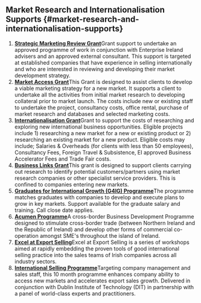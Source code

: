## Market Research and Internationalisation Supports {#market-research-and-internationalisation-supports}

1.  [**Strategic Marketing Review Grant**](http://www.enterprise-ireland.com/EI_Corporate/en/funding-supports/Company/Esetablish-SME-Funding/Strategic-Marketing-Review.html)Grant support to undertake an approved programme of work in conjunction with Enterprise Ireland advisers and an approved external consultant. This support is targeted at established companies that have experience in selling internationally and who are interested in reviewing and developing their market development strategy.
2.  [**Market Access Grant**](http://www.enterprise-ireland.com/EI_Corporate/en/funding-supports/Company/Esetablish-SME-Funding/Market-Access-Grant.html)This Grant is designed to assist clients to develop a viable marketing strategy for a new market. It supports a client to undertake all the activities from initial market research to developing collateral prior to market launch. The costs include new or existing staff to undertake the project, consultancy costs, office rental, purchase of market research and databases and selected marketing costs.
3.  [**Internationalisation Grant**](http://www.enterprise-ireland.com/en/funding-supports/Company/Esetablish-SME-Funding/Internationalisation-Grant-.html)Grant to support the costs of researching and exploring new international business opportunities. Eligible projects include 1) researching a new market for a new or existing product or 2) researching an existing market for a new product. Eligible costs may include; Salaries & Overheads (for clients with less than 50 employees), Consultancy Fees, Foreign Travel & Subsistence, EI approved Business Accelerator Fees and Trade Fair costs.
4.  [**Business Links Grant**](http://www.enterprise-ireland.com/en/funding-supports/Company/Esetablish-SME-Funding/Business-Links-Grant.shortcut.html)This grant is designed to support clients carrying out research to identify potential customers/partners using market research companies or other specialist service providers. This is confined to companies entering new markets.
5.  [**Graduates for International Growth (G4IG) Programme**](http://www.enterprise-ireland.com/en/funding-supports/Company/Esetablish-SME-Funding/Graduates-4-International-Growth-G4IG-.html)The programme matches graduates with companies to develop and execute plans to grow in key markets. Support available for the graduate salary and training. Call close date applies.
6.  [**Acumen Programme**](http://www.enterprise-ireland.com/en/funding-supports/Company/Esetablish-SME-Funding/Acumen-Programme.html)A cross-border Business Development Programme designed to stimulate cross-border trade (between Northern Ireland and the Republic of Ireland) and develop other forms of commercial co-operation amongst SME's throughout the island of Ireland. 
7.  [**Excel at Export Selling**](http://www.enterprise-ireland.com/en/Funding-Supports/Company/Esetablish-SME-Funding/Excel-at-Export-Selling.shortcut.html)Excel at Export Selling is a series of workshops aimed at rapidly embedding the proven tools of good international selling practice into the sales teams of Irish companies across all industry sectors.
8.  [**International Selling Programme**](http://www.enterprise-ireland.com/en/Funding-Supports/Company/Esetablish-SME-Funding/Key-Manager-Grant.html)Targeting company management and sales staff, this 10 month programme enhances company ability to access new markets and accelerates export sales growth. Delivered in conjunction with Dublin Institute of Technology (DIT) in partnership with a panel of world-class experts and practitioners.